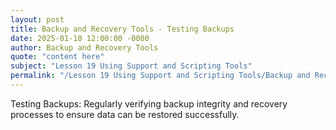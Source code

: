```yaml
---
layout: post
title: Backup and Recovery Tools - Testing Backups
date: 2025-01-10 12:00:00 -0000
author: Backup and Recovery Tools
quote: "content here"
subject: "Lesson 19 Using Support and Scripting Tools"
permalink: "/Lesson 19 Using Support and Scripting Tools/Backup and Recovery Tools/Backup and Recovery Tools - Testing Backups"
---
```


Testing Backups: Regularly verifying backup integrity and recovery processes to ensure data can be restored successfully.
